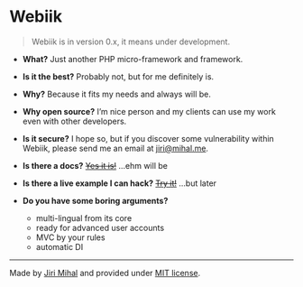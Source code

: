 # Webiik

> Webiik is in version 0.x, it means under development.

- __What?__ Just another PHP micro-framework and framework.

- __Is it the best?__ Probably not, but for me definitely is.

- __Why?__ Because it fits my needs and always will be.

- __Why open source?__ I’m nice person and my clients can use my work even with other developers.

- __Is it secure?__ I hope so, but if you discover some vulnerability within Webiik, please send me an email at jiri@mihal.me.

- __Is there a docs?__ [~~Yes it is!~~]() ...ehm will be

- __Is there a live example I can hack?__ [~~Try it!~~]() ...but later

- __Do you have some boring arguments?__
    - multi-lingual from its core
    - ready for advanced user accounts
    - MVC by your rules
    - automatic DI

---
Made by [Jiri Mihal](https://github.com/Jiri-Mihal) and provided under [MIT license](http://opensource.org/licenses/MIT).
